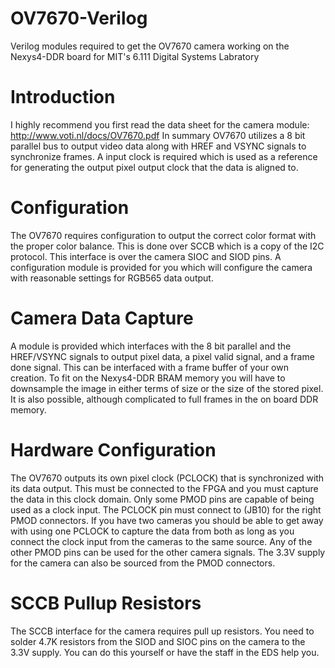 # OV7670-Verilog
Verilog modules required to get the OV7670 camera working on the Nexys4-DDR board for MIT's 6.111 Digital Systems Labratory

# Introduction
I highly recommend you first read the data sheet for the camera module: http://www.voti.nl/docs/OV7670.pdf
In summary OV7670 utilizes a 8 bit parallel bus to output video data along with HREF and VSYNC signals to synchronize frames. A input clock is required which is used as a reference for generating the output pixel output clock that the data is aligned to. 

# Configuration 
The OV7670 requires configuration to output the correct color format with the proper color balance. This is done over SCCB which is a copy of the I2C protocol. This interface is over the camera SIOC and SIOD pins. A configuration module is provided for you which will configure the camera with reasonable settings for RGB565 data output. 

# Camera Data Capture
A module is provided which interfaces with the 8 bit parallel and the HREF/VSYNC signals to output pixel data, a pixel valid signal, and a frame done signal. This can be interfaced with a frame buffer of your own creation. To fit on the Nexys4-DDR BRAM memory you will have to downsample the image in either terms of size or the size of the stored pixel. It is also possible, although complicated to full frames in the on board DDR memory.

# Hardware Configuration
The OV7670 outputs its own pixel clock (PCLOCK) that is synchronized with its data output. This must be connected to the FPGA and you must capture the data in this clock domain. Only some PMOD pins are capable of being used as a clock input. The PCLOCK pin must connect to (JB10) for the right PMOD connectors. If you have two cameras you should be able to get away with using one PCLOCK to capture the data from both as long as you connect the clock input from the cameras to the same source. Any of the other PMOD pins can be used for the other camera signals. The 3.3V supply for the camera can also be sourced from the PMOD connectors.

# SCCB Pullup Resistors
The SCCB interface for the camera requires pull up resistors. You need to solder 4.7K resistors from the SIOD and SIOC pins on the camera to the 3.3V supply. You can do this yourself or have the staff in the EDS help you. 


